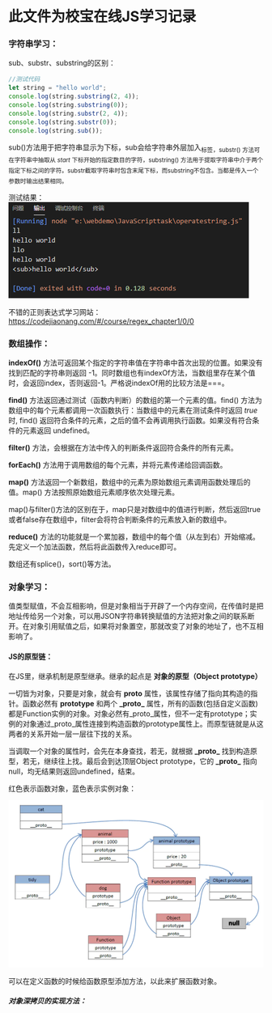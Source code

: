 # 此文件为校宝在线JS学习记录

### 字符串学习：

sub、substr、substring的区别：

```javascript
//测试代码
let string = "hello world";
console.log(string.substring(2, 4));
console.log(string.substring(0));
console.log(string.substr(2, 4));
console.log(string.substr(0));
console.log(string.sub());
```

sub()方法用于把字符串显示为下标，sub会给字符串外层加入<sub>标签，substr() 方法可在字符串中抽取从 *start* 下标开始的指定数目的字符，substring() 方法用于提取字符串中介于两个指定下标之间的字符。substr截取字符串时包含末尾下标，而substring不包含。当都是传入一个参数时输出结果相同。

测试结果：![字符串测试结果](image/测试结果.png)

不错的正则表达式学习网站：https://codejiaonang.com/#/course/regex_chapter1/0/0

### 数组操作：

**indexOf()** 方法可返回某个指定的字符串值在字符串中首次出现的位置。如果没有找到匹配的字符串则返回 -1。同时数组也有indexOf方法，当数组里存在某个值时，会返回index，否则返回-1。严格说indexOf用的比较方法是===。

**find()** 方法返回通过测试（函数内判断）的数组的第一个元素的值。find() 方法为数组中的每个元素都调用一次函数执行：当数组中的元素在测试条件时返回 *true* 时, find() 返回符合条件的元素，之后的值不会再调用执行函数。如果没有符合条件的元素返回 undefined。

**filter()** 方法，会根据在方法中传入的判断条件返回符合条件的所有元素。

**forEach()** 方法用于调用数组的每个元素，并将元素传递给回调函数。

**map()** 方法返回一个新数组，数组中的元素为原始数组元素调用函数处理后的值。map() 方法按照原始数组元素顺序依次处理元素。

map()与filter()方法的区别在于，map只是对数组中的值进行判断，然后返回true或者false存在数组中，filter会将符合判断条件的元素放入新的数组中。

**reduce()** 方法的功能就是一个累加器，数组中的每个值（从左到右）开始缩减。先定义一个加法函数，然后将此函数传入reduce即可。

数组还有splice()，sort()等方法。

### 对象学习：

值类型赋值，不会互相影响，但是对象相当于开辟了一个内存空间，在传值时是把地址传给另一个对象，可以用JSON字符串转换赋值的方法把对象之间的联系断开。在对象引用赋值之后，如果将对象置空，那就改变了对象的地址了，也不互相影响了。

#### JS的原型链：

在JS里，继承机制是原型继承。继承的起点是 **对象的原型（Object prototype）**

一切皆为对象，只要是对象，就会有 **proto** 属性，该属性存储了指向其构造的指针。函数必然有 **prototype** 和两个  **\_proto\_** 属性，所有的函数(包括自定义函数)都是Function实例的对象。对象必然有\_proto\_属性，但不一定有prototype；实例的对象通过\_proto\_属性连接到构造函数的prototype属性上。而原型链就是从这两者的关系开始一层一层往下找的关系。

当调取一个对象的属性时，会先在本身查找，若无，就根据 **\_proto\_** 找到构造原型，若无，继续往上找。最后会到达顶层Object prototype，它的 **\_proto\_** 指向null，均无结果则返回undefined，结束。

红色表示函数对象，蓝色表示实例对象：

![原型链](image/原型与原型链.webp)

可以在定义函数的时候给函数原型添加方法，以此来扩展函数对象。

##### 对象深拷贝的实现方法：

